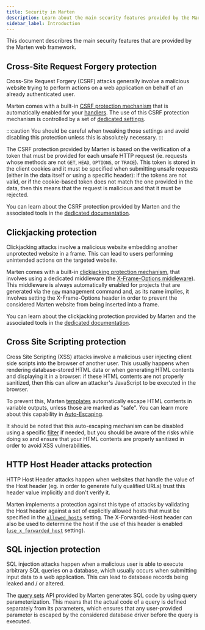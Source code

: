 ```yaml
---
title: Security in Marten
description: Learn about the main security features provided by the Marten framework.
sidebar_label: Introduction
---
```


This document describres the main security features that are provided by the Marten web framework.

## Cross-Site Request Forgery protection

Cross-Site Request Forgery (CSRF) attacks generally involve a malicious website trying to perform actions on a web application on behalf of an already authenticated user.

Marten comes with a built-in [CSRF protection mechanism](./csrf) that is automatically enabled for your [handlers](../handlers-and-http). The use of this CSRF protection mechanism is controlled by a set of [dedicated settings](../development/reference/settings#csrf-settings).

:::caution
You should be careful when tweaking those settings and avoid disabling this protection unless this is absolutely necessary.
:::

The CSRF protection provided by Marten is based on the verification of a token that must be provided for each unsafe HTTP request (ie. requests whose methods are not `GET`, `HEAD`, `OPTIONS`, or `TRACE`). This token is stored in the client cookies and it must be specified when submitting unsafe requests (either in the data itself or using a specific header): if the tokens are not valid, or if the cookie-based token does not match the one provided in the data, then this means that the request is malicious and that it must be rejected.

You can learn about the CSRF protection provided by Marten and the associated tools in the [dedicated documentation](./csrf).

## Clickjacking protection

Clickjacking attacks involve a malicious website embedding another unprotected website in a frame. This can lead to users performing unintended actions on the targeted website.

Marten comes with a built-in [clickjacking protection mechanism](./clickjacking), that involves using a dedicated middleware (the [X-Frame-Options middleware](../handlers-and-http/reference/middlewares#x-frame-options-middleware)). This middleware is always automatically enabled for projects that are generated via the [`new`](../development/reference/management-commands#new) management command and, as its name implies, it involves setting the X-Frame-Options header in order to prevent the considered Marten website from being inserted into a frame.

You can learn about the clickjacking protection provided by Marten and the associated tools in the [dedicated documentation](./clickjacking).

## Cross Site Scripting protection

Cross Site Scripting (XSS) attacks involve a malicious user injecting client side scripts into the browser of another user. This usually happens when rendering database-stored HTML data or when generating HTML contents and displaying it in a browser: if these HTML contents are not properly sanitized, then this can allow an attacker's JavaScript to be executed in the browser.

To prevent this, Marten [templates](../templates) automatically escape HTML contents in variable outputs, unless those are marked as "safe". You can learn more about this capability in [Auto-Escaping](../templates/introduction#auto-escaping).

It should be noted that this auto-escaping mechanism can be disabled using a specific [filter](../templates/reference/filters#safe) if needed, but you should be aware of the risks while doing so and ensure that your HTML contents are properly sanitized in order to avoid XSS vulnerabilities.

## HTTP Host Header attacks protection

HTTP Host Header attacks happen when websites that handle the value of the Host header (eg. in order to generate fully qualified URLs) trust this header value implicitly and don't verify it.

Marten implements a protection against this type of attacks by validating the Host header against a set of explicitly allowed hosts that must be specified in the [`allowed_hosts`](../development/reference/settings#allowed_hosts) setting. The X-Forwarded-Host header can also be used to determine the host if the use of this header is enabled ([`use_x_forwarded_host`](../development/reference/settings#use_x_forwarded_host) setting).

## SQL injection protection

SQL injection attacks happen when a malicious user is able to execute arbitrary SQL queries on a database, which usually occurs when submitting input data to a web application. This can lead to database records being leaked and / or altered.

The [query sets](../models-and-databases/queries) API provided by Marten generates SQL code by using query parameterization. This means that the actual code of a query is defined separately from its parameters, which ensures that any user-provided parameter is escaped by the considered database driver before the query is executed.
